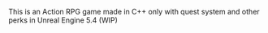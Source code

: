 This is an Action RPG game made in C++ only with quest system and other perks in Unreal Engine 5.4 (WIP)
